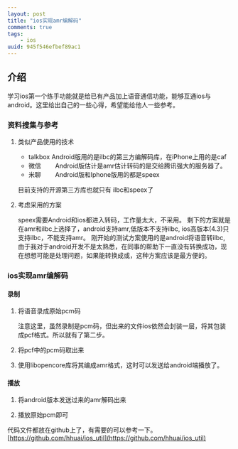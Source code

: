 ```yaml
---
layout: post
title: "ios实现amr编解码"
comments: true
tags: 
    - ios
uuid: 945f546efbef89ac1
---
```


## 介绍

学习ios第一个练手功能就是给已有产品加上语音通信功能，能够互通ios与android。这里给出自己的一些心得，希望能给他人一些参考。

### 资料搜集与参考

1. 类似产品使用的技术

    * talkbox Android版用的是ilbc的第三方编解码库，在iPhone上用的是caf
    * 微信　　 Android版估计是amr估计转码的是交给腾讯强大的服务器了。
    * 米聊　　 Android版和Iphone版用的都是speex

    目前支持的开源第三方库也就只有 ilbc和speex了

2. 考虑采用的方案

   speex需要Android和ios都进入转码，工作量太大，不采用。
剩下的方案就是在amr和ilbc上选择了，android支持amr,低版本不支持ilbc, ios高版本(4.3)只支持ilbc，不能支持amr。
刚开始的测试方案使用的是android将语音转ilbc, 由于我对于android开发不是太熟悉，在同事的帮助下一直没有转换成功，现在想想可能是处理问题，如果能转换成或，这种方案应该是最方便的。

### ios实现amr编解码

#### 录制

1. 将语音录成原始pcm码
   
   注意这里，虽然录制是pcm码，但出来的文件ios依然会封装一层，将其包装成pcf格式。所以就有了第二步。

2. 将pcf中的pcm码取出来

3. 使用libopencore库将其编成amr格式，这时可以发送给android端播放了。

#### 播放

1. 将android版本发送过来的amr解码出来

2. 播放原始pcm即可

代码文件都放在github上了，有需要的可以参考一下。
[https://github.com/hhuai/ios_util](https://github.com/hhuai/ios_util)
